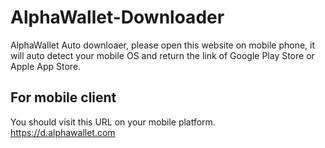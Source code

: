 # AlphaWallet-Downloader
AlphaWallet Auto downloaer, please open this website on mobile phone, it will auto detect your mobile OS and return the link of Google Play Store or Apple App Store.


## For mobile client
You should visit this URL on your mobile platform.      
https://d.alphawallet.com
